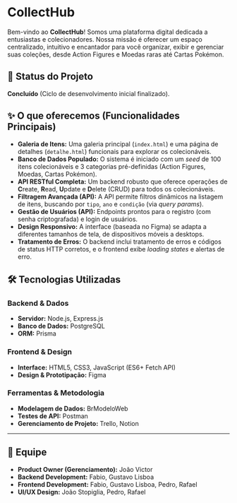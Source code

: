 # CollectHub

Bem-vindo ao **CollectHub**! Somos uma plataforma digital dedicada a entusiastas e colecionadores. Nossa missão é oferecer um espaço centralizado, intuitivo e encantador para você organizar, exibir e gerenciar suas coleções, desde Action Figures e Moedas raras até Cartas Pokémon.

## 🚀 Status do Projeto

**Concluído** (Ciclo de desenvolvimento inicial finalizado).

## ✨ O que oferecemos (Funcionalidades Principais)

* **Galeria de Itens:** Uma galeria principal (`index.html`) e uma página de detalhes (`detalhe.html`) funcionais para explorar os colecionáveis.
* **Banco de Dados Populado:** O sistema é iniciado com um *seed* de 100 itens colecionáveis e 3 categorias pré-definidas (Action Figures, Moedas, Cartas Pokémon).
* **API RESTful Completa:** Um backend robusto que oferece operações de **C**reate, **R**ead, **U**pdate e **D**elete (CRUD) para todos os colecionáveis.
* **Filtragem Avançada (API):** A API permite filtros dinâmicos na listagem de itens, buscando por `tipo`, `ano` e `condição` (via *query params*).
* **Gestão de Usuários (API):** Endpoints prontos para o registro (com senha criptografada) e login de usuários.
* **Design Responsivo:** A interface (baseada no Figma) se adapta a diferentes tamanhos de tela, de dispositivos móveis a desktops.
* **Tratamento de Erros:** O backend inclui tratamento de erros e códigos de status HTTP corretos, e o frontend exibe *loading states* e alertas de erro.

## 🛠️ Tecnologias Utilizadas

### Backend & Dados
* **Servidor:** Node.js, Express.js
* **Banco de Dados:** PostgreSQL
* **ORM:** Prisma

### Frontend & Design
* **Interface:** HTML5, CSS3, JavaScript (ES6+ Fetch API)
* **Design & Prototipação:** Figma

### Ferramentas & Metodologia
* **Modelagem de Dados:** BrModeloWeb
* **Testes de API:** Postman
* **Gerenciamento de Projeto:** Trello, Notion

---

## 👥 Equipe

* **Product Owner (Gerenciamento):** João Victor
* **Backend Development:** Fabio, Gustavo Lisboa
* **Frontend Development:** Fabio, Gustavo Lisboa, Pedro, Rafael
* **UI/UX Design:** João Stopiglia, Pedro, Rafael